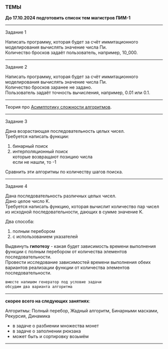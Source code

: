 
### ТЕМЫ  

**До 17.10.2024 подготовить список тем магистров ПИМ-1**  

---  

Задание 1  

Написать программу, которая будет за счёт иммитационного моделирования вычислять значение числа Пи.  
Количество бросков задаёт пользователь, например, 10_000.  

---  

Задание 2  

Написать программу, которая будет за счёт иммитационного моделирования вычислять значение числа Пи.  
Количество бросков заранее не задано.  
Пользователь задаёт точность вычисления, например, 0.01 или 0.1.  

---  

Теория про [Асимптотику сложности алгоритмов](https://colab.research.google.com/drive/1Cwn_ZQjUEmln24_cfNLlTJ9AF8bZ0OOX?usp=sharing).  

---  

Задание 3

Дана возрастающая последовательность целых чисел.  
Требуется написать функции:  
1) бинарный поиск  
2) интерполяционный поиск  
которые возвращают позицию числа  
если не нашли, то -1  

Сравнить эти алгоритмы по количеству шагов поиска.  

---  

Задание 4

Дана последовательность различных целых чисел.  
Дано целое число K.  
Требуется написать функцию, которая вычислит количество пар чисел из исходной последовательности, дающих в сумме значение K.  

Два способа:  
1) полным перебором  
2) с использованием указателей  

Выдвинуть **гипотезу** - какая будет зависимость времени выполнения функции с полным перебором от количества элементов последовательности.  
Провести исследование зависимостей времени выполнения обеих вариантов реализации функции от количества элементов последовательности.  

```txt
вместе напишем генератор под условие задачи  
обсудим два варианта алгоритма
```

---  

**скорее всего на следующих занятиях**:  

Алгоритмы: Полный перебор, Жадный алгоритм, Бинарными масками, Рекурсия, Динамика  

- в задаче о разбиении множества монет  
- в задаче о заполнении рюкзака  
- может быть и сортировку возьмём  

---  
